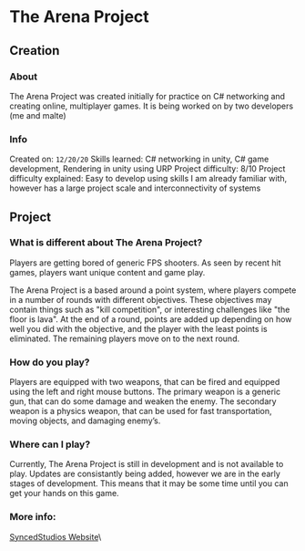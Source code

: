 # The Arena Project

## Creation

### About

The Arena Project was created initially for practice on C# networking and creating online, multiplayer games. It is being worked on by two developers (me and malte)

### Info

Created on: `12/20/20`
Skills learned: C# networking in unity, C# game development, Rendering in unity using URP
Project difficulty: 8/10
Project difficulty explained: Easy to develop using skills I am already familiar with, however has a large project scale and interconnectivity of systems

## Project

### What is different about The Arena Project?

Players are getting bored of generic FPS shooters. As seen by recent hit games, players want unique content and game play.

The Arena Project is a based around a point system, where players compete in a number of rounds with different objectives. These objectives may contain things such as "kill competition", or interesting challenges like "the floor is lava". At the end of a round, points are added up depending on how well you did with the objective, and the player with the least points is eliminated. The remaining players move on to the next round.

### How do you play?

Players are equipped with two weapons, that can be fired and equipped using the left and right mouse buttons. The primary weapon is a generic gun, that can do some damage and weaken the enemy. The secondary weapon is a physics weapon, that can be used for fast transportation, moving objects, and damaging enemy’s.

### Where can I play?

Currently, The Arena Project is still in development and is not available to play. Updates are consistantly being added, however we are in the early stages of development. This means that it may be some time until you can get your hands on this game.

### More info:

[SyncedStudios Website](https://www.syncedstudios.com)\
